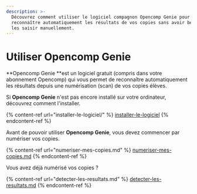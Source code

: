 ```yaml
---
description: >-
  Découvrez comment utiliser le logiciel compagnon Opencomp Genie pour
  reconnaître automatiquement les résultats de vos copies sans avoir besoin de
  les saisir manuellement.
---
```


# Utiliser Opencomp Genie

**Opencomp Genie **est un logiciel gratuit (compris dans votre abonnement Opencomp) qui vous permet de reconnaître automatiquement les résultats depuis une numérisation (scan) de vos copies élèves.

Si **Opencomp Genie** n'est pas encore installé sur votre ordinateur, découvrez comment l'installer.

{% content-ref url="installer-le-logiciel/" %}
[installer-le-logiciel](installer-le-logiciel/)
{% endcontent-ref %}

Avant de pouvoir utiliser **Opencomp Genie**, vous devez commencer par numériser vos copies.

{% content-ref url="numeriser-mes-copies.md" %}
[numeriser-mes-copies.md](numeriser-mes-copies.md)
{% endcontent-ref %}

Vous avez déjà numérisé vos copies ?

{% content-ref url="detecter-les-resultats.md" %}
[detecter-les-resultats.md](detecter-les-resultats.md)
{% endcontent-ref %}
